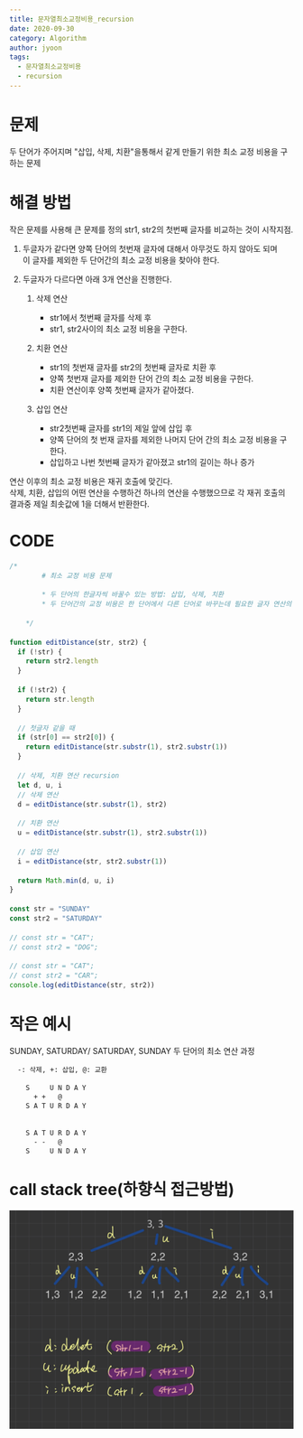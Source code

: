 ```yaml
---
title: 문자열최소교정비용_recursion
date: 2020-09-30
category: Algorithm
author: jyoon
tags:
  - 문자열최소교정비용
  - recursion
---
```


# 문제

두 단어가 주어지며 "삽입, 삭제, 치환"을통해서 같게 만들기 위한 최소 교정 비용을 구하는 문제

# 해결 방법

작은 문제를 사용해 큰 문제를 정의
str1, str2의 첫번째 글자를 비교하는 것이 시작지점.

1. 두글자가 같다면 양쪽 단어의 첫번재 글자에 대해서 아무것도 하지 않아도 되며  
   이 글자를 제외한 두 단어간의 최소 교정 비용을 찾아야 한다.

2. 두글자가 다르다면 아래 3개 연산을 진행한다.

   1. 삭제 연산

      - str1에서 첫번째 글자를 삭제 후
      - str1, str2사이의 최소 교정 비용을 구한다.

   2. 치환 연산

      - str1의 첫번재 글자를 str2의 첫번째 글자로 치환 후
      - 양쪽 첫번재 글자를 제외한 단어 간의 최소 교정 비용을 구한다.
      - 치환 연산이후 양쪽 첫번째 글자가 같아졌다.

   3. 삽입 연산
      - str2첫번째 글자를 str1의 제일 앞에 삽입 후
      - 양쪽 단어의 첫 번재 글자를 제외한 나머지 단어 간의 최소 교정 비용을 구한다.
      - 삽입하고 나번 첫번째 글자가 같아졌고 str1의 길이는 하나 증가

연산 이후의 최소 교정 비용은 재귀 호출에 맞긴다.  
삭제, 치환, 삽입의 어떤 연산을 수행하건 하나의 연산을 수행했으므로 각 재귀 호출의 결과중 제일 최솟값에 1을 더해서 반환한다.

# CODE

```js
/* 
        # 최소 교정 비용 문제

        * 두 단어의 한글자씩 바꿀수 있는 방법: 삽입, 삭제, 치환
        * 두 단어간의 교정 비용은 한 단어에서 다른 단어로 바꾸는데 필요한 글자 연산의 횟수로 정의
               
    */

function editDistance(str, str2) {
  if (!str) {
    return str2.length
  }

  if (!str2) {
    return str.length
  }

  // 첫글자 같을 때
  if (str[0] == str2[0]) {
    return editDistance(str.substr(1), str2.substr(1))
  }

  // 삭제, 치환 연산 recursion
  let d, u, i
  // 삭제 연산
  d = editDistance(str.substr(1), str2)

  // 치환 연산
  u = editDistance(str.substr(1), str2.substr(1))

  // 삽입 연산
  i = editDistance(str, str2.substr(1))

  return Math.min(d, u, i)
}

const str = "SUNDAY"
const str2 = "SATURDAY"

// const str = "CAT";
// const str2 = "DOG";

// const str = "CAT";
// const str2 = "CAR";
console.log(editDistance(str, str2))
```

# 작은 예시

SUNDAY, SATURDAY/ SATURDAY, SUNDAY 두 단어의 최소 연산 과정

```
  -: 삭제, +: 삽입, @: 교환

    S     U N D A Y
      + +   @
    S A T U R D A Y


    S A T U R D A Y
      - -   @
    S     U N D A Y
```

# call stack tree(하향식 접근방법)

![](./img/recursive.jpeg)
